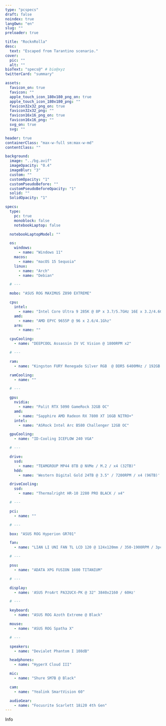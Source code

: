 ```yaml
---
type: "pcspecs"
draft: false
noindex: true
langOwn: "en"
slug: ""
preloader: true

title: "RocknRolla"
desc:
  text: "Escaped from Tarantino scenario."
cover:
  pic: ""
  alt: ""
bioText: "specs@" # bio@xyz
twitterCard: "summary"

assets:
  favicon_on: true
  favicon: ""
  apple_touch_icon_180x180_png_on: true
  apple_touch_icon_180x180_png: ""
  favicon32x32_png_on: true
  favicon32x32_png: ""
  favicon16x16_png_on: true
  favicon16x16_png: ""
  svg_on: true
  svg: ""

header: true
containerClass: "max-w-full sm:max-w-md"
contentClass: ""

background:
  image: "../bg.avif"
  imageOpacity: "0.4"
  imageBlur: "3"
  custom: ""
  customOpacity: "1"
  customPseudoBefore: ""
  customPseudoBeforeOpacity: "1"
  solid: ""
  SolidOpacity: "1"

specs:
  type:
    pc: true
    monoblock: false
    notebookLaptop: false

  notebookLaptopModel: ""

  os:
    windows:
      - name: "Windows 11"
    macos:
      - name: "macOS 15 Sequoia"
    linux:
      - name: "Arch"
      - name: "Debian"

  # ---

  mobo: "ASUS ROG MAXIMUS Z890 EXTREME"

  cpu:
    intel:
      - name: "Intel Core Ultra 9 285K @ 8P x 3.7/5.7GHz 16E x 3.2/4.6GHz"
    amd:
      - name: "AMD EPYC 9655P @ 96 x 2.6/4.1Ghz"
    arm:
      - name: ""

  cpuCooling:
    - name: "DEEPCOOL Assassin IV VC Vision @ 1800RPM x2"

  # ---

  ram:
    - name: "Kingston FURY Renegade Silver RGB  @ DDR5 6400MHz / 192GB (48x4)"

  ramCooling:
    - name: ""

  # ---

  gpu:
    nvidia:
      - name: "Palit RTX 5090 GameRock 32GB OC"
    amd:
      - name: "Sapphire AMD Radeon RX 7800 XT 16GB NITRO+"
    intel:
      - name: "ASRock Intel Arc B580 Challenger 12GB OC"

  gpuCooling:
    - name: "ID-Cooling ICEFLOW 240 VGA"

  # ---

  drive:
    ssd:
      - name: "TEAMGROUP MP44 8TB @ NVMe / M.2 / x4 (32TB)"
    hdd:
      - name: 'Western Digital Gold 24TB @ 3.5" / 7200RPM / x4 (96TB)'

  driveCooling:
    ssd:
      - name: "Thermalright HR-10 2280 PRO BLACK / x4"

  # ---

  pci:
    - name: ""

  # ---

  box: "ASUS ROG Hyperion GR701"

  fan:
    - name: "LIAN LI UNI FAN TL LCD 120 @ 124x120mm / 350-1900RPM / 3pcs pack"

  # ---

  psu:
    - name: "ADATA XPG FUSION 1600 TITANIUM"

  # ---

  display:
    - name: 'ASUS ProArt PA32UCX-PK @ 32" 3840x2160 / 60Hz'

  # ---

  keyboard:
    - name: "ASUS ROG Azoth Extreme @ Black"

  mouse:
    - name: "ASUS ROG Spatha X"

  # ---

  speakers:
    - name: "Devialet Phantom I 108dB"

  headphones:
    - name: "HyperX Cloud III"

  mic:
    - name: "Shure SM7B @ Black"

  cam:
    - name: "Yealink SmartVision 60"

  audioGear:
    - name: "Focusrite Scarlett 18i20 4th Gen"
---
```


Info
